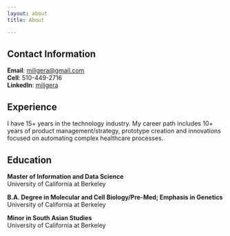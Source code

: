 ```yaml
---
layout: about
title: About

---
```


## Contact Information


**Email**: miligera@gmail.com  
**Cell**: 510-449-2716  
**LinkedIn**: [miligera](https://www.linkedin.com/in/miligera/)


 
 




 


 


## Experience
I have 15+ years in the technology industry. My career path includes 10+ years of product management/strategy,
prototype creation and innovations focused on automating complex healthcare processes.

## Education
**Master of Information and Data Science**  
University of California at Berkeley  

**B.A. Degree in Molecular and Cell Biology/Pre-Med; Emphasis in Genetics**  
University of California at Berkeley  

**Minor in South Asian Studies**  
University of California at Berkeley

